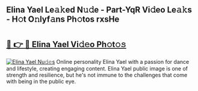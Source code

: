 ## Elina Yael Le𝚊𝚔ed N𝚞𝚍e - Part-YqR Vi𝚍eo Le𝚊𝚔s - H𝚘t O𝚗lyf𝚊ns Ph𝚘tos rxsHe

# <h2><a href="http://hf91ep.feru.top/?c=Elina+Yael">🔗 👉 🔴 Elina Yael Vi𝚍𝚎o Ph𝚘t𝚘𝚜</a></h2>

[![Elina Yael Nu𝚍𝚎s](https://i.imgur.com/0TWrTi3.gif)](http://hf91ep.feru.top/?c=Elina+Yael)
Online personality Elina Yael with a passion for dance and lifestyle, creating engaging content. Elina Yael public image is one of strength and resilience, but he's not immune to the challenges that come with being in the public eye. 
